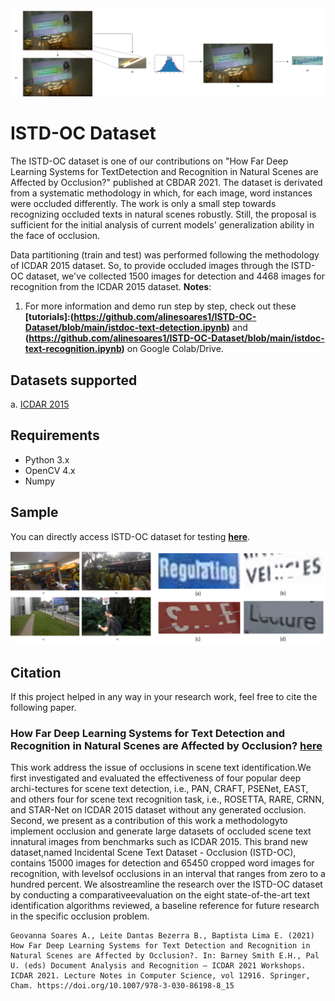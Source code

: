 <img src="https://github.com/alinesoares1/ISTD-OC-Dataset/blob/main/imgs/workflow.png?raw=true">


# ISTD-OC Dataset
The ISTD-OC dataset is one of our contributions on "How Far Deep Learning Systems for TextDetection and Recognition in Natural Scenes are Affected by Occlusion?" published at CBDAR 2021. The dataset is derivated from a systematic methodology in which, for each image, word instances were occluded differently. The work is only a small step towards recognizing occluded texts in natural scenes robustly. Still, the proposal is sufficient for the initial analysis of current models' generalization ability in the face of occlusion.

Data partitioning (train and test) was performed following the methodology of ICDAR 2015 dataset. So, to provide occluded images through the ISTD-OC dataset, we've collected 1500 images for detection and 4468 images for recognition from the ICDAR 2015 dataset. 
**Notes**:

1. For more information and demo run step by step, check out these **[tutorials]:(https://github.com/alinesoares1/ISTD-OC-Dataset/blob/main/istdoc-text-detection.ipynb)** and **(https://github.com/alinesoares1/ISTD-OC-Dataset/blob/main/istdoc-text-recognition.ipynb)** on Google Colab/Drive.


## Datasets supported

a. [ICDAR 2015](https://rrc.cvc.uab.es/?ch=4&com=downloads)

## Requirements

- Python 3.x
- OpenCV 4.x
- Numpy

## Sample

You can directly access ISTD-OC dataset for testing **[here](https://drive.google.com/drive/folders/1GefnxQaNdP43XN2d7kT1fMDnWs1zSxHY?usp=sharing)**.

<img src="https://github.com/alinesoares1/ISTD-OC-Dataset/blob/main/imgs/sample.png?raw=true">

## Citation

If this project helped in any way in your research work, feel free to cite the following paper.

### How Far Deep Learning Systems for Text Detection and Recognition in Natural Scenes are Affected by Occlusion? [here](https://doi.org/10.1007/978-3-030-86198-8_15)

This work address the issue of occlusions in scene text identification.We first investigated and evaluated the effectiveness of four popular deep archi-tectures for scene text detection, i.e., PAN, CRAFT, PSENet, EAST, and others four for scene text recognition task, i.e., ROSETTA, RARE, CRNN, and STAR-Net on ICDAR 2015 dataset without any generated occlusion. Second, we present as a contribution of this work a methodologyto  implement  occlusion  and  generate  large  datasets  of  occluded  scene  text  innatural images from benchmarks such as ICDAR 2015. This brand new dataset,named Incidental Scene Text Dataset - Occlusion (ISTD-OC), contains 15000 images for detection and 65450 cropped word images for recognition, with levelsof occlusions in an interval that ranges from zero to a hundred percent. We alsostreamline the research over the ISTD-OC dataset by conducting a comparativeevaluation on the eight state-of-the-art text identification algorithms reviewed, a baseline reference for future research in the specific occlusion problem.

```
Geovanna Soares A., Leite Dantas Bezerra B., Baptista Lima E. (2021) How Far Deep Learning Systems for Text Detection and Recognition in Natural Scenes are Affected by Occlusion?. In: Barney Smith E.H., Pal U. (eds) Document Analysis and Recognition – ICDAR 2021 Workshops. ICDAR 2021. Lecture Notes in Computer Science, vol 12916. Springer, Cham. https://doi.org/10.1007/978-3-030-86198-8_15
```
